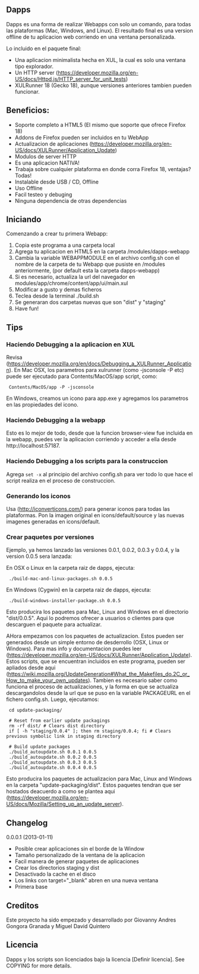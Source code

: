 Dapps
-----------------------------
Dapps es una forma de realizar Webapps con solo un comando, para todas las plataformas (Mac, Windows, and Linux). El resultado final es una version offline de tu aplicacion web corriendo en una ventana personalizada.

Lo incluido en el paquete final:

* Una aplicacion minimalista hecha en XUL, la cual es solo una ventana tipo explorador.
* Un HTTP server (https://developer.mozilla.org/en-US/docs/Httpd.js/HTTP_server_for_unit_tests)
* XULRunner 18 (Gecko 18), aunque versiones anteriores tambien pueden funcionar.

Beneficios:
-----------------------------
* Soporte completo a HTML5 (El mismo que soporte que ofrece Firefox 18)
* Addons de Firefox pueden ser incluidos en tu WebApp
* Actualizacion de aplicaciones (https://developer.mozilla.org/en-US/docs/XULRunner/Application_Update)
* Modulos de server HTTP
* Es una aplicacion NATIVA!
* Trabaja sobre cualquier plataforma en donde corra Firefox 18, ventajas? Todas!
* Instalable desde USB / CD, Offline
* Uso Offline
* Facil testeo y debuging
* Ninguna dependencia de otras dependencias

Iniciando
-----------------------------
Comenzando a crear tu primera Webapp:

1. Copia este programa a una carpeta local
2. Agrega tu aplicacion en HTML5 en la carpeta /modules/dapps-webapp
3. Cambia la variable WEBAPPMODULE en el archivo config.sh con el nombre de la carpeta de tu Webapp que pusiste en /modules anteriormente, (por default esta la carpeta dapps-webapp)
4. Si es necesario, actualiza la url del navegador en modules/app/chrome/content/app/ui/main.xul
5. Modificar a gusto y demas ficheros
6. Teclea desde la terminal ./build.sh
7. Se generaran dos carpetas nuevas que son "dist" y "staging"
8. Have fun!

Tips
-----------------------------
### Haciendo Debugging a la aplicacion en XUL 
Revisa (https://developer.mozilla.org/en/docs/Debugging_a_XULRunner_Application). En Mac OSX, los parametros para xulrunner (como -jsconsole -P etc) puede ser ejecutado para Contents/MacOS/app script, como:

     Contents/MacOS/app -P -jsconsole

En Windows, creamos un icono para app.exe y agregamos los parametros en las propiedades del icono.

### Haciendo Debugging a la webapp
Esto es lo mejor de todo, desde que la funcion browser-view fue incluida en la webapp, puedes ver la aplicacion corriendo y acceder a ella desde http://localhost:57187.

### Haciendo Debugging a los scripts para la construccion
Agrega `set -x` al principio del archivo config.sh para ver todo lo que hace el script realiza en el proceso de construccion.

### Generando los iconos
Usa (http://iconverticons.com/) para generar iconos para todas las plataformas. Pon la imagen original en icons/default/source y las nuevas imagenes generadas en icons/default.

### Crear paquetes por versiones
Ejemplo, ya hemos lanzado las versiones 0.0.1, 0.0.2, 0.0.3 y 0.0.4, y la version 0.0.5 sera lanzada:

En OSX o Linux en la carpeta raiz de dapps, ejecuta:

     ./build-mac-and-linux-packages.sh 0.0.5

En Windows (Cygwin) en la carpeta raiz de dapps, ejecuta:

     ./build-windows-installer-package.sh 0.0.5

Esto producira los paquetes para Mac, Linux and Windows en el directorio "dist/0.0.5". Aqui lo podremos ofrecer a usuarios o clientes para que descarguen el paquete para actualizar.

AHora empezamos con los paquetes de actualizacion. Estos pueden ser generados desde un simple entorno de desderrollo (OSX, Linux or Windows). Para mas info y documentacion puedes leer (https://developer.mozilla.org/en-US/docs/XULRunner/Application_Update). Estos scripts, que se encuentran incluidos en este programa, pueden ser apliados desde aqui (https://wiki.mozilla.org/UpdateGeneration#What_the_Makefiles_do.2C_or_How_to_make_your_own_updates). Tambien es necesario saber como funciona el proceso de actualizaciones, y la forma en que se actualiza descargandolos desde la url que se puso en la variable PACKAGEURL en el fichero config.sh. Luego, ejecutamos:

     cd update-packaging/

     # Reset from earlier update packagings
     rm -rf dist/ # Clears dist directory
     if [ -h "staging/0.0.4" ]; then rm staging/0.0.4; fi # Clears previous symbolic link in staging directory

     # Build update packages
     ./build_autoupdate.sh 0.0.1 0.0.5
     ./build_autoupdate.sh 0.0.2 0.0.5
     ./build_autoupdate.sh 0.0.3 0.0.5
     ./build_autoupdate.sh 0.0.4 0.0.5

Esto producira los paquetes de actualizacion para Mac, Linux and Windows en la carpeta "update-packaging/dist". Estos paquetes tendran que ser hostados deacuerdo a como se plantea aqui (https://developer.mozilla.org/en-US/docs/Mozilla/Setting_up_an_update_server).

Changelog
-----------------------------

0.0.0.1 (2013-01-11)

 - Posible crear aplicaciones sin el borde de la Window
 - Tamaño personalizado de la ventana de la aplicacion
 - Facil manera de generar paquetes de aplicaciones
 - Crear los directorios staging y dist
 - Desactivado la cache en el disco
 - Los links con target="_blank" abren en una nueva ventana
 - Primera base

Creditos
-----------------------------
Este proyecto ha sido empezado y desarrollado por Giovanny Andres Gongora Granada y Miguel David Quintero

Licencia
-----------------------------
Dapps y los scripts son licenciados bajo la licencia [Definir licencia]. See COPYING for more details.
